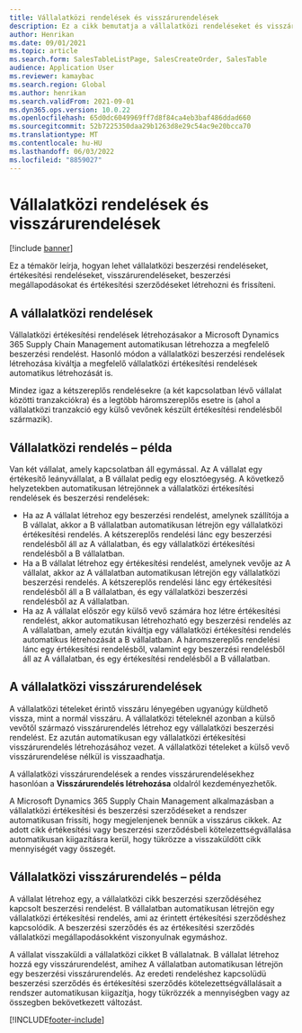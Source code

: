 ```yaml
---
title: Vállalatközi rendelések és visszárurendelések
description: Ez a cikk bemutatja a vállalatközi rendeléseket és visszárurendeléseket.
author: Henrikan
ms.date: 09/01/2021
ms.topic: article
ms.search.form: SalesTableListPage, SalesCreateOrder, SalesTable
audience: Application User
ms.reviewer: kamaybac
ms.search.region: Global
ms.author: henrikan
ms.search.validFrom: 2021-09-01
ms.dyn365.ops.version: 10.0.22
ms.openlocfilehash: 65d0dc6049969ff7d8f84ca4eb3baf486ddad660
ms.sourcegitcommit: 52b7225350daa29b1263d8e29c54ac9e20bcca70
ms.translationtype: MT
ms.contentlocale: hu-HU
ms.lasthandoff: 06/03/2022
ms.locfileid: "8859027"
---
```

# <a name="intercompany-orders-and-return-orders"></a>Vállalatközi rendelések és visszárurendelések

[!include [banner](../../includes/banner.md)]

Ez a témakör leírja, hogyan lehet vállalatközi beszerzési rendeléseket, értékesítési rendeléseket, visszárurendeléseket, beszerzési megállapodásokat és értékesítési szerződéseket létrehozni és frissíteni.

## <a name="about-intercompany-orders"></a>A vállalatközi rendelések

Vállalatközi értékesítési rendelések létrehozásakor a Microsoft Dynamics 365 Supply Chain Management automatikusan létrehozza a megfelelő beszerzési rendelést. Hasonló módon a vállalatközi beszerzési rendelések létrehozása kiváltja a megfelelő vállalatközi értékesítési rendelések automatikus létrehozását is.

Mindez igaz a kétszereplős rendelésekre (a két kapcsolatban lévő vállalat közötti tranzakciókra) és a legtöbb háromszereplős esetre is (ahol a vállalatközi tranzakció egy külső vevőnek készült értékesítési rendelésből származik).

## <a name="intercompany-order-example"></a>Vállalatközi rendelés – példa

Van két vállalat, amely kapcsolatban áll egymással. Az A vállalat egy értékesítő leányvállalat, a B vállalat pedig egy elosztóegység. A következő helyzetekben automatikusan létrejönnek a vállalatközi értékesítési rendelések és beszerzési rendelések:

- Ha az A vállalat létrehoz egy beszerzési rendelést, amelynek szállítója a B vállalat, akkor a B vállalatban automatikusan létrejön egy vállalatközi értékesítési rendelés. A kétszereplős rendelési lánc egy beszerzési rendelésből áll az A vállalatban, és egy vállalatközi értékesítési rendelésből a B vállalatban.
- Ha a B vállalat létrehoz egy értékesítési rendelést, amelynek vevője az A vállalat, akkor az A vállalatban automatikusan létrejön egy vállalatközi beszerzési rendelés. A kétszereplős rendelési lánc egy értékesítési rendelésből áll a B vállalatban, és egy vállalatközi beszerzési rendelésből az A vállalatban.
- Ha az A vállalat először egy külső vevő számára hoz létre értékesítési rendelést, akkor automatikusan létrehozható egy beszerzési rendelés az A vállalatban, amely ezután kiváltja egy vállalatközi értékesítési rendelés automatikus létrehozását a B vállalatban. A háromszereplős rendelési lánc egy értékesítési rendelésből, valamint egy beszerzési rendelésből áll az A vállalatban, és egy értékesítési rendelésből a B vállalatban.

## <a name="about-intercompany-return-orders"></a>A vállalatközi visszárurendelések

A vállalatközi tételeket érintő visszáru lényegében ugyanúgy küldhető vissza, mint a normál visszáru. A vállalatközi tételeknél azonban a külső vevőtől származó visszárurendelés létrehoz egy vállalatközi beszerzési rendelést. Ez azután automatikusan egy vállalatközi értékesítési visszárurendelés létrehozásához vezet. A vállalatközi tételeket a külső vevő visszárurendelése nélkül is visszaadhatja.

A vállalatközi visszárurendelések a rendes visszárurendelésekhez hasonlóan a **Visszárurendelés létrehozása** oldalról kezdeményezhetők.

A Microsoft Dynamics 365 Supply Chain Management alkalmazásban a vállalatközi értékesítési és beszerzési szerződéseket a rendszer automatikusan frissíti, hogy megjelenjenek bennük a visszárus cikkek. Az adott cikk értékesítési vagy beszerzési szerződésbeli kötelezettségvállalása automatikusan kiigazításra kerül, hogy tükrözze a visszaküldött cikk mennyiségét vagy összegét.

## <a name="intercompany-return-order-example"></a>Vállalatközi visszárurendelés – példa

A vállalat létrehoz egy, a vállalatközi cikk beszerzési szerződéséhez kapcsolt beszerzési rendelést. B vállalatban automatikusan létrejön egy vállalatközi értékesítési rendelés, ami az érintett értékesítési szerződéshez kapcsolódik. A beszerzési szerződés és az értékesítési szerződés vállalatközi megállapodásokként viszonyulnak egymáshoz.

A vállalat visszaküldi a vállalatközi cikket B vállalatnak. B vállalat létrehoz hozzá egy visszárurendelést, amihez A vállalatban automatikusan létrejön egy beszerzési visszárurendelés. Az eredeti rendeléshez kapcsolüdü beszerzési szerződés és értékesítési szerződés kötelezettségvállalásait a rendszer automatikusan kiigazítja, hogy tükrözzék a mennyiségben vagy az összegben bekövetkezett változást.

[!INCLUDE[footer-include](../../includes/footer-banner.md)]
